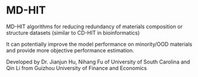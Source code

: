 # MD-HIT
MD-HIT algorithms for reducing redundancy of materials composition or structure datasets (similar to CD-HIT in bioinformatics)

It can potentially improve the model performance on minority/OOD materials and provide more objective performance estimation.

Developed by Dr. Jianjun Hu, Nihang Fu of University of South Carolina and Qin Li from Guizhou University of Finance and Economics


